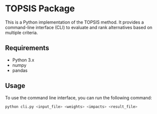 
# TOPSIS Package

This is a Python implementation of the TOPSIS method. It provides a command-line interface (CLI) to evaluate and rank alternatives based on multiple criteria.

## Requirements
- Python 3.x
- numpy
- pandas

## Usage

To use the command line interface, you can run the following command:

```bash
python cli.py <input_file> <weights> <impacts> <result_file>

